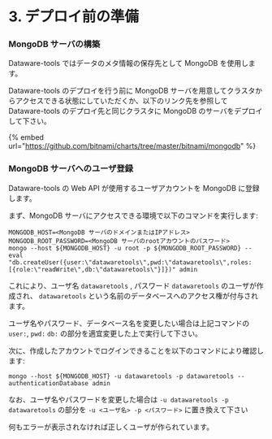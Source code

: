 # 3. デプロイ前の準備

### MongoDB サーバの構築

Dataware-tools ではデータのメタ情報の保存先として MongoDB を使用します。

Dataware-tools のデプロイを行う前に MongoDB サーバを用意してクラスタからアクセスできる状態にしていただくか、以下のリンク先を参照して Dataware-tools のデプロイ先と同じクラスタに MongoDB のサーバをデプロイして下さい。

{% embed url="https://github.com/bitnami/charts/tree/master/bitnami/mongodb" %}

### MongoDB サーバへのユーザ登録

Dataware-tools の Web API が使用するユーザアカウントを MongoDB に登録します。

まず、MongoDB サーバにアクセスできる環境で以下のコマンドを実行します:

```
MONGODB_HOST=<MongoDB サーバのドメインまたはIPアドレス>
MONGODB_ROOT_PASSWORD=<MongoDB サーバのrootアカウントのパスワード>
mongo --host ${MONGODB_HOST} -u root -p ${MONGODB_ROOT_PASSWORD} --eval "db.createUser({user:\"datawaretools\",pwd:\"datawaretools\",roles:[{role:\"readWrite\",db:\"datawaretools\"}]})" admin
```

これにより、ユーザ名 `datawaretools` , パスワード `datawaretools` のユーザが作成され、 `datawaretools` という名前のデータベースへのアクセス権が付与されます。

ユーザ名やパスワード、データベース名を変更したい場合は上記コマンドの `user:`, `pwd:` `db:` の部分を適宜変更した上で実行して下さい。

次に、作成したアカウントでログインできることを以下のコマンドにより確認します:

```
mongo --host ${MONGODB_HOST} -u datawaretools -p datawaretools --authenticationDatabase admin
```

なお、ユーザ名やパスワードを変更した場合は `-u datawaretools -p datawaretools` の部分を `-u <ユーザ名> -p <パスワード>` に置き換えて下さい

何もエラーが表示されなければ正しくユーザが作られています。

